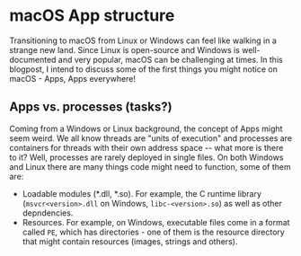 # macOS App structure
Transitioning to macOS from Linux or Windows can feel like walking in a strange new land.
Since Linux is open-source and Windows is well-documented and very popular, macOS can be challenging at times.
In this blogpost, I intend to discuss some of the first things you might notice on macOS - Apps, Apps everywhere!

## Apps vs. processes (tasks?)
Coming from a Windows or Linux background, the concept of Apps might seem weird.
We all know threads are "units of execution" and processes are containers for threads with their own address space -- what more is there to it?
Well, processes are rarely deployed in single files. On both Windows and Linux there are many things code might need to function, some of them are:
- Loadable modules (*.dll, *.so). For example, the C runtime library (`msvcr<version>.dll` on Windows, `libc-<version>.so`) as well as other depndencies.
- Resources. For example, on Windows, executable files come in a format called `PE`, which has directories - one of them is the resource directory that might contain resources (images, strings and others).
